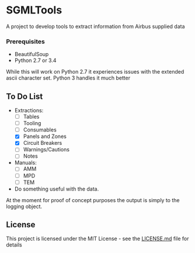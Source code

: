 # SGMLTools

A project to develop tools to extract information from Airbus supplied data

### Prerequisites

- BeautifulSoup
- Python 2.7 or 3.4

While this will work on Python 2.7 it experiences issues with the extended ascii character set.  Python 3 handles it much better

## To Do List

- Extractions:
    - [ ] Tables
    - [ ] Tooling
    - [ ] Consumables
    - [x] Panels and Zones
    - [x] Circuit Breakers
    - [ ] Warnings/Cautions
    - [ ] Notes

- Manuals:
    - [ ] AMM
    - [ ] MPD
    - [ ] TEM

- Do something useful with the data.

At the moment for proof of concept purposes the output is simply to the logging object.

## License

This project is licensed under the MIT License - see the [LICENSE.md](LICENSE.md) file for details